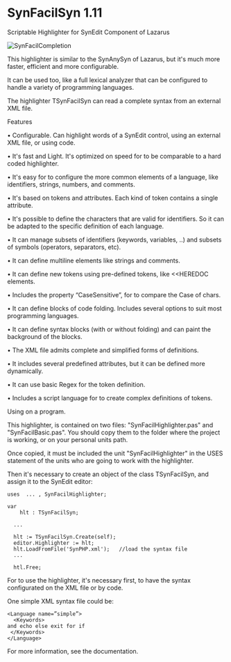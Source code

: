 SynFacilSyn 1.11
================

Scriptable Highlighter for SynEdit Component of Lazarus 


![SynFacilCompletion](http://blog.pucp.edu.pe/blog/tito/wp-content/uploads/sites/610/1969/12/synfacilsyn1.png "Título de la imagen")

This highlighter is similar to the SynAnySyn of Lazarus, but it's much more faster, efficient and more configurable.

It can be used too, like a full lexical analyzer that can be configured to handle a variety of programming languages.

The highlighter TSynFacilSyn can read a complete syntax from an external XML file.

Features

•	Configurable. Can highlight words of a SynEdit control, using an external XML file, or using code.

•	It's fast and Light. It's optimized on speed for to be comparable to a hard coded highlighter.

•	It's easy for to configure the more common elements of a language, like identifiers, strings, numbers, and comments.

•	It's based on tokens and attributes.  Each kind of token contains a single attribute.

•	It's possible to define the characters that are valid for identifiers. So it can be adapted to the specific definition of each language.

•	It can manage subsets of identifiers (keywords, variables, ..) and subsets of symbols (operators, separators, etc).

•	It can define multiline elements like strings and comments.

•	It can define new tokens using pre-defined tokens, like <<HEREDOC elements.

•	Includes the property “CaseSensitive”, for to compare the Case of chars.

•	It can define blocks of code folding. Includes several options to suit most programming languages.

•	It can define syntax blocks (with or without folding) and can paint the background of the blocks.

•	The XML file admits complete and simplified forms of definitions.

•	It includes several predefined attributes, but it can be defined more dynamically.

•	It can use basic Regex for the token definition.

•	Includes a script language for to create complex definitions of tokens.

Using on a program.

This highlighter, is contained on two files: "SynFacilHighlighter.pas" and "SynFacilBasic.pas". You should copy them to the folder where the project is working, or on your personal units path.

Once copied, it must be included the unit "SynFacilHighlighter" in the USES statement of the units who are going to work with the highlighter. 

Then it's necessary to create an object of the class TSynFacilSyn, and assign it to the SynEdit editor:

```
uses  ... , SynFacilHighlighter;

var
    hlt : TSynFacilSyn;

  ...
  
  hlt := TSynFacilSyn.Create(self); 
  editor.Highlighter := hlt;
  hlt.LoadFromFile('SynPHP.xml');   //load the syntax file
  ...
  
  htl.Free; 
```

For to use the highlighter, it's necessary first, to have the syntax configurated on the XML file or by code. 

One simple XML syntax file could be:

```
<Language name=”simple”>
  <Keywords> 
and echo else exit for if 
 </Keywords>
</Language>
```

For more information, see the documentation.

